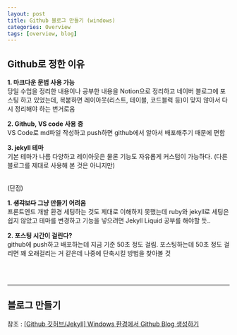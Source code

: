 ```yaml
---
layout: post
title: Github 블로그 만들기 (windows)
categories: Overview
tags: [overview, blog]
---
```


## Github로 정한 이유

**1. 마크다운 문법 사용 가능**  
당일 수업을 정리한 내용이나 공부한 내용을 Notion으로 정리하고 네이버 블로그에 포스팅 하고 있었는데, 복붙하면 레이아웃(리스트, 테이블, 코드블럭 등)이 맞지 않아서 다시 정리해야 하는 번거로움

**2. Github, VS code 사용 중**  
VS Code로 md파일 작성하고 push하면 github에서 알아서 배포해주기 때문에 편함

**3. jekyll 테마**  
기본 테마가 나름 다양하고 레이아웃은 물론 기능도 자유롭게 커스텀이 가능하다. (다른 블로그를 제대로 사용해 본 것은 아니지만)

<br />
(단점)

**1. ~~생각보다~~ 그냥 만들기 어려움**  
프론트엔드 개발 환경 세팅하는 것도 제대로 이해하지 못했는데 ruby와 jekyll로 세팅은 쉽지 않았고 테마를 변경하고 기능을 넣으려면 Jekyll Liquid 공부를 해야할 듯..

**2. 포스팅 시간이 걸린다?**  
github에 push하고 배포하는데 지금 기준 50초 정도 걸림. 포스팅하는데 50초 정도 걸리면 꽤 오래걸리는 거 같은데 나중에 단축시킬 방법을 찾아볼 것

<br /><br />

***
## 블로그 만들기

참조 : [[Github 깃허브/Jekyll] Windows 환경에서 Github Blog 생성하기](https://iingang.github.io/posts/windows-github-set/)
